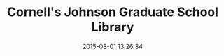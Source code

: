 ---
layout: work
title: "Cornell's Johnson Graduate School Library"
categories: work
date: 2015-08-01 13:26:34
type: 'Mobile UI/UX design'
thumbnail: 'images/thumbs/jgsm.jpg'
permalink: /work/cleartune
hero: 'http://placekitten.com/1200/1000' 
color: '#4A4A4A'
---